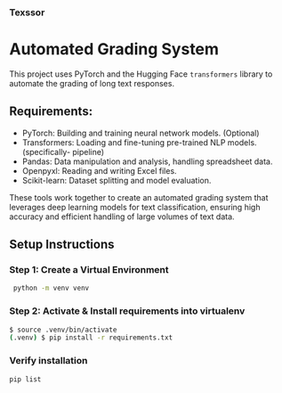 ### Texssor

# Automated Grading System

This project uses PyTorch and the Hugging Face `transformers` library to automate the grading of long text responses.

## Requirements:
- PyTorch: Building and training neural network models. (Optional)
- Transformers: Loading and fine-tuning pre-trained NLP models. (specifically- pipeline)
- Pandas: Data manipulation and analysis, handling spreadsheet data.
- Openpyxl: Reading and writing Excel files.
- Scikit-learn: Dataset splitting and model evaluation.


These tools work together to create an automated grading system that leverages deep learning models for text classification, ensuring high accuracy and efficient handling of large volumes of text data.

## Setup Instructions

### Step 1: Create a Virtual Environment

   ```bash
    python -m venv venv
   ```

### Step 2: Activate & Install requirements into virtualenv
```bash
$ source .venv/bin/activate
(.venv) $ pip install -r requirements.txt
```

### Verify installation 

```bash
pip list
```


